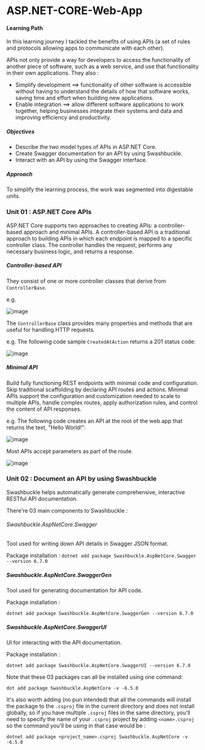 # ASP.NET-CORE-Web-App
#### Learning Path
In this learning journey I tackled the benefits of using APIs (a set of rules and protocols allowing apps to communicate with each other).

APIs not only provide a way for developers to access the functionality of another piece of software, such as a web service, and use that functionality in their own applications.
They also : 
- Simplify development ==> functionality of other software is accessible without having to understand the details of how that software works, saving time and effort when building new applications.
- Enable integration ==> allow different software applications to work together,  helping businesses integrate their systems and data and improving efficiency and productivity.

##### Objectives
- Describe the two model types of APIs in ASP.NET Core.
- Create Swagger documentation for an API by using Swashbuckle.
- Interact with an API by using the Swagger interface.

##### Approach
To simplify the learning process, the work was segmented into digestable units.

### Unit 01 : ASP.NET Core APIs
ASP.NET Core supports two approaches to creating APIs: a controller-based approach and minimal APIs. A controller-based API is a traditional approach to building APIs in which each endpoint is mapped to a specific controller class. The controller handles the request, performs any necessary business logic, and returns a response.

##### Controller-based API
They consist of one or more controller classes that derive from `ControllerBase`.

e.g.

![image](https://github.com/user-attachments/assets/93a09cf1-3a7d-4348-a9b4-9ff7b96142be)

The `ControllerBase` class provides many properties and methods that are useful for handling HTTP requests. 

e.g. 
The following code sample `CreatedAtAction` returns a 201 status code:

![image](https://github.com/user-attachments/assets/c822a1ce-2f5a-42d6-b184-5b38b90afd6d)

##### Minimal API
Build fully functioning REST endpoints with minimal code and configuration. Skip traditional scaffolding by declaring API routes and actions.
Minimal APIs support the configuration and customization needed to scale to multiple APIs, handle complex routes, apply authorization rules, and control the content of API responses.

e.g.
The following code creates an API at the root of the web app that returns the text, "Hello World!":

![image](https://github.com/user-attachments/assets/2c8f031a-2d52-4313-881b-2a5a3edb3b94)

Most APIs accept parameters as part of the route.

![image](https://github.com/user-attachments/assets/79c27285-fb8f-46a5-9acd-db5deba40c06)


### Unit 02 : Document an API by using Swashbuckle
Swashbuckle helps automatically generate comprehensive, interactive RESTful API documentation.

There're 03 main components to Swashbuckle :
###### Swashbuckle.AspNetCore.Swagger
Tool used for writing down API details in Swagger JSON format.

Package installation :
```dotnet add package Swashbuckle.AspNetCore.Swagger --version 6.7.0```


##### Swashbuckle.AspNetCore.SwaggerGen
Tool used for generating documentation for API code.

Package installation :

```dotnet add package Swashbuckle.AspNetCore.SwaggerGen --version 6.7.0```

##### Swashbuckle.AspNetCore.SwaggerUI
UI for interacting with the API documentation.

Package installation :

```dotnet add package Swashbuckle.AspNetCore.SwaggerUI --version 6.7.0```

Note that these 03 packages can all be installed using one command:

```dot add package Swashbuckle.AspNetCore -v -6.5.0```

It's also worth adding (no pun intended) that all the commands will install the package to the ```.csproj``` file in the current directory and does not install globally, so if you have multiple ```.csproj``` files in the same directory, you'll need to specify the name of your ```.csproj``` project by adding ```<name>.csproj``` so the command you'll be using in that case would be :

```dotnet add package <project_name>.csproj Swashbuckle.AspNetCore -v -6.5.0```
